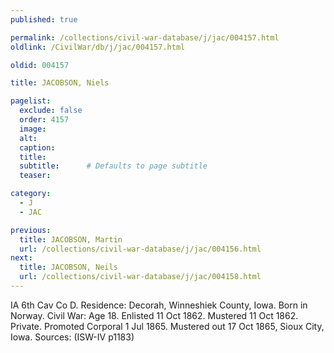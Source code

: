 ```yaml
---
published: true

permalink: /collections/civil-war-database/j/jac/004157.html
oldlink: /CivilWar/db/j/jac/004157.html

oldid: 004157

title: JACOBSON, Niels

pagelist:
  exclude: false
  order: 4157
  image: 
  alt:
  caption:
  title:
  subtitle:      # Defaults to page subtitle
  teaser:

category: 
  - J 
  - JAC

previous:
  title: JACOBSON, Martin
  url: /collections/civil-war-database/j/jac/004156.html  
next:
  title: JACOBSON, Neils
  url: /collections/civil-war-database/j/jac/004158.html   
---
```

IA 6th Cav Co D. Residence: Decorah, Winneshiek County, Iowa. Born in Norway. Civil War: Age 18. Enlisted 11 Oct 1862. Mustered 11 Oct 1862. Private. Promoted Corporal 1 Jul 1865. Mustered out 17 Oct 1865, Sioux City, Iowa. Sources: (ISW-IV p1183)